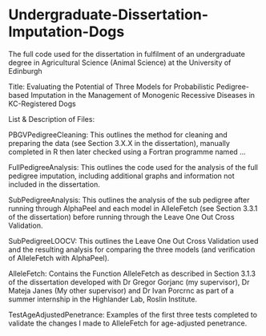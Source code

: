 # Undergraduate-Dissertation-Imputation-Dogs
 The full code used for the dissertation in fulfilment of an undergraduate degree in Agricultural Science (Animal Science) at the University of Edinburgh

Title: Evaluating the Potential of Three Models for Probabilistic Pedigree-based Imputation in the Management of Monogenic Recessive Diseases in KC-Registered Dogs


List & Description of Files:

PBGVPedigreeCleaning: This outlines the method for cleaning and preparing the data (see Section 3.X.X in the dissertation), manually completed in R then later checked using a Fortran programme named ...

FullPedigreeAnalysis: This outlines the code used for the analysis of the full pedigree imputation, including additional graphs and information not included in the dissertation.

SubPedigreeAnalysis: This outlines the analysis of the sub pedigree after running through AlphaPeel and each model in AlleleFetch (see Section 3.3.1 of the dissertation) before running through the Leave One Out Cross Validation.

SubPedigreeLOOCV: This outlines the Leave One Out Cross Validation used and the resulting analysis for comparing the three models (and verification of AlleleFetch with AlphaPeel).


AlleleFetch: Contains the Function AlleleFetch as described in Section 3.1.3 of the dissertation developed with Dr Gregor Gorjanc (my supervisor), Dr Mateja Janes (My other supervisor) and Dr Ivan Porcrnc as part of a summer internship in the Highlander Lab, Roslin Institute.

TestAgeAdjustedPenetrance: Examples of the first three tests completed to validate the changes I made to AlleleFetch for age-adjusted penetrance. 

